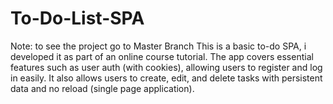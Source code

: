 # To-Do-List-SPA
Note: to see the project go to Master Branch
This is a basic to-do SPA, i developed it as part of an online course tutorial. The app covers essential features such as user auth (with cookies), allowing users to register and log in easily. It also allows users to create, edit, and delete tasks with persistent data and no reload (single page application).
